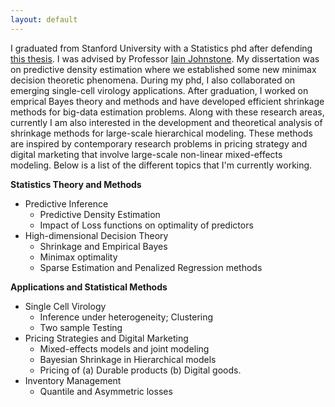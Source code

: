 ```yaml
---
layout: default
---
```


I graduated from Stanford University with a Statistics phd after defending [this thesis](http://www-bcf.usc.edu/~gourab/gourab-thesis.pdf). I was advised by Professor [Iain Johnstone](http://statweb.stanford.edu/~imj/). My dissertation was on predictive density estimation where we established some new minimax decision theoretic phenomena. During my phd, I also collaborated on emerging single-cell virology applications. After graduation, I worked on emprical Bayes theory and methods and have developed efficient shrinkage methods for big-data estimation problems. Along with these research areas, currently I am also interested in the development and theoretical analysis of shrinkage methods for large-scale hierarchical modeling.  These methods are inspired by contemporary research problems in pricing strategy and digital marketing that involve large-scale non-linear mixed-effects modeling. Below is a list of the different topics that I'm currently working.

**Statistics Theory and Methods** 
  - Predictive Inference 
    - Predictive Density Estimation
    - Impact of Loss functions on optimality of predictors
  - High-dimensional Decision Theory 
    - Shrinkage and Empirical Bayes 
    - Minimax optimality   
    - Sparse Estimation and Penalized Regression methods  

**Applications and Statistical Methods**
  - Single Cell Virology
    - Inference under heterogeneity; Clustering 
    - Two sample Testing
  - Pricing Strategies and Digital Marketing
    - Mixed-effects models and joint modeling
    - Bayesian Shrinkage in Hierarchical models
    - Pricing of (a) Durable products (b) Digital goods.  
  - Inventory Management 
    - Quantile and Asymmetric losses  


<!--
<br/>
I am an Assistant Professor of Data Sciences and Operations in the University of Southern California. I am a member of the USC Marshall Statistics Group. I graduated from Stanford University with a Statistics PhD in 2013, after defending <a href='http://www-bcf.usc.edu/~gourab/gourab-thesis.pdf'><i><font face="verdana" color="teal">this thesis</font></i></a>.  My advisor at Stanford was  <a href='http://statweb.stanford.edu/~imj/'><font face="verdana" color="teal"> Iain Johnstone</font></a>. Prior to that, I studied at <a href='http://www.isical.ac.in'><font face="verdana" color="teal">Indian Statistical Institute</font></a> for my  Bachelor's and Master's degrees. 
<br/>
<br/>
<b>Research Interests:</b>  
My research interests include high-dimensional statistics, empirical Bayes &amp shrinkage methods, penalized regression and statistical prediction analysis. I am particularly interested in formulating new Bayes and empirical Bayes methods with optimal frequentist properties in estimation and prediction problems. I am also involved in developing novel statistical algorithms for big-data applications in health-care and management sciences. These applications involves two-sample inferences, data-driven segmentations and dynamic predictions which are again compounded with heterogeniety and sparsity issues. 
<br/>
&#9658; <b>Methods:</b> Predictive Inference, Empirical Bayes and Shrinkage Methodology, Sparse Estimation, Cross-classified models, Mixed-effects modeling
<br/>
&#9658; <b>Applications:</b> Single-Cell Virology, Inventory Management, Optimal Pricing of digital goods.   
<br/>
-->
